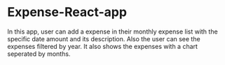 # Expense-React-app
In this app, user can add a expense in their monthly expense list with the specific date amount and its description.
Also the user can see the expenses filtered by year.
It also shows the expenses with a chart seperated by months.
